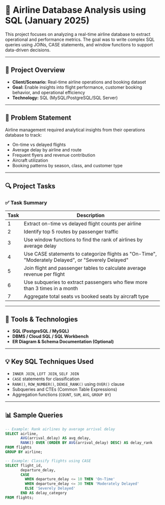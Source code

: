 # 🛫 Airline Database Analysis using SQL (January 2025)

This project focuses on analyzing a real-time airline database to extract operational and performance metrics. The goal was to write complex SQL queries using JOINs, CASE statements, and window functions to support data-driven decisions.

---

## 📌 Project Overview

- **Client/Scenario:** Real-time airline operations and booking dataset
- **Goal:** Enable insights into flight performance, customer booking behavior, and operational efficiency
- **Technology:** SQL (MySQL/PostgreSQL/SQL Server)

---

## 🎯 Problem Statement

Airline management required analytical insights from their operations database to track:

- On-time vs delayed flights
- Average delay by airline and route
- Frequent flyers and revenue contribution
- Aircraft utilization
- Booking patterns by season, class, and customer type

---

## 🔍 Project Tasks

### ✅ Task Summary

| Task | Description |
|------|-------------|
| 1 | Extract on-time vs delayed flight counts per airline |
| 2 | Identify top 5 routes by passenger traffic |
| 3 | Use window functions to find the rank of airlines by average delay |
| 4 | Use CASE statements to categorize flights as "On-Time", "Moderately Delayed", or "Severely Delayed" |
| 5 | Join flight and passenger tables to calculate average revenue per flight |
| 6 | Use subqueries to extract passengers who flew more than 3 times in a month |
| 7 | Aggregate total seats vs booked seats by aircraft type |

---

## 🔧 Tools & Technologies

- **SQL (PostgreSQL / MySQL)**
- **DBMS / Cloud SQL / SQL Workbench**
- **ER Diagram & Schema Documentation (Optional)**

---

## 💡 Key SQL Techniques Used

- `INNER JOIN`, `LEFT JOIN`, `SELF JOIN`
- `CASE` statements for classification
- `RANK()`, `ROW_NUMBER()`, `DENSE_RANK()` using `OVER()` clause
- Subqueries and CTEs (Common Table Expressions)
- Aggregation functions (`COUNT`, `SUM`, `AVG`, `GROUP BY`)

---

## 📊 Sample Queries

```sql
-- Example: Rank airlines by average arrival delay
SELECT airline, 
       AVG(arrival_delay) AS avg_delay,
       RANK() OVER (ORDER BY AVG(arrival_delay) DESC) AS delay_rank
FROM flights
GROUP BY airline;

-- Example: Classify flights using CASE
SELECT flight_id,
       departure_delay,
       CASE 
         WHEN departure_delay <= 10 THEN 'On-Time'
         WHEN departure_delay <= 30 THEN 'Moderately Delayed'
         ELSE 'Severely Delayed'
       END AS delay_category
FROM flights;
